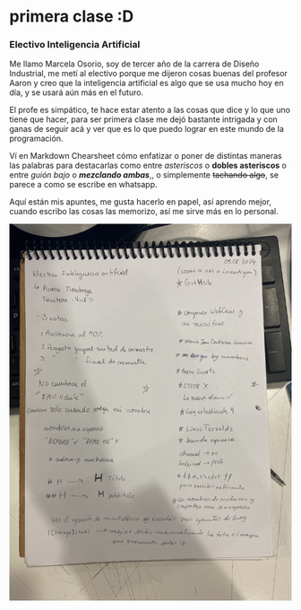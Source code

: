 # primera clase :D

### Electivo Inteligencia Artificial

Me llamo Marcela Osorio, soy de tercer año de la carrera de Diseño Industrial, me metí al electivo porque me dijeron cosas buenas del profesor Aaron y creo que la inteligencia artificial es algo que se usa mucho hoy en día, y se usará aún más en el futuro.

El profe es simpático, te hace estar atento a las cosas que dice y lo que uno tiene que hacer, para ser primera clase me dejó bastante intrigada y con ganas de seguir acá y ver que es lo que puedo lograr en este mundo de la programación.

Ví en Markdown Chearsheet cómo enfatizar o poner de distintas maneras las palabras para destacarlas como entre *asteriscos* o **dobles asteriscos** o entre _guión bajo_ o **_mezclando ambas_**,, o simplemente ~~tachando algo~~, se parece a como se escribe en whatsapp.

Aquí están mis apuntes, me gusta hacerlo en papel, así aprendo mejor, cuando escribo las cosas las memorizo, así me sirve más en lo personal.

![image](apuntes.jpg)
